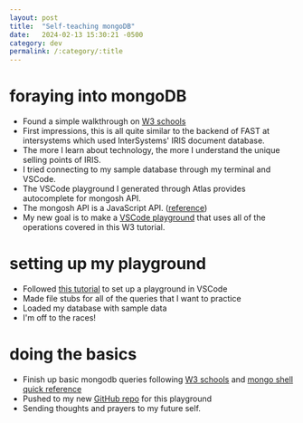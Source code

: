 ```yaml
---
layout: post
title:  "Self-teaching mongoDB"
date:   2024-02-13 15:30:21 -0500
category: dev
permalink: /:category/:title
---
```


# foraying into mongoDB

* Found a simple walkthrough on [W3 schools](https://www.w3schools.com/mongodb/index.php)
* First impressions, this is all quite similar to the backend of FAST at intersystems which used InterSystems' IRIS document database.
* The more I learn about technology, the more I understand the unique selling points of IRIS.
* I tried connecting to my sample database through my terminal and VSCode.
* The VSCode playground I generated through Atlas provides autocomplete for mongosh API.
* The mongosh API is a JavaScript API. ([reference](https://www.mongodb.com/docs/v3.4/reference/mongo-shell/))
* My new goal is to make a [VSCode playground](https://github.com/lyliali/mongodb-playground) that uses all of the operations covered in this W3 tutorial.

# setting up my playground

* Followed [this tutorial](https://www.mongodb.com/docs/mongodb-vscode/playgrounds/) to set up a playground in VSCode
* Made file stubs for all of the queries that I want to practice
* Loaded my database with sample data
* I'm off to the races!

# doing the basics

* Finish up basic mongodb queries following [W3 schools](https://www.w3schools.com/mongodb/index.php) and [mongo shell quick reference](https://www.mongodb.com/docs/v3.4/reference/mongo-shell/)
* Pushed to my new [GitHub repo](https://github.com/lyliali/mongodb-playground) for this playground
* Sending thoughts and prayers to my future self.